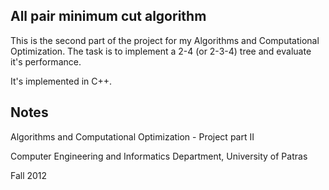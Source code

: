 ## All pair minimum cut algorithm

This is the second part of the project for my Algorithms and Computational Optimization.
The task is to implement a 2-4 (or 2-3-4) tree and evaluate it's performance.

It's implemented in C++.

## Notes
Algorithms and Computational Optimization - Project part II

Computer Engineering and Informatics Department, University of Patras

Fall 2012
